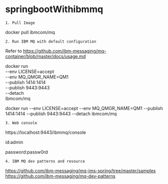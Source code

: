 # springbootWithibmmq
	1. Pull Image

docker pull ibmcom/mq

	2. Run IBM MQ with default configuration

Refer to https://github.com/ibm-messaging/mq-container/blob/master/docs/usage.md

docker run \
--env LICENSE=accept \
--env MQ_QMGR_NAME=QM1 \
--publish 1414:1414 \
--publish 9443:9443 \
--detach \
ibmcom/mq


docker run --env LICENSE=accept  --env MQ_QMGR_NAME=QM1  --publish 1414:1414   --publish 9443:9443   --detach   ibmcom/mq

	3. Web console
https://localhost:9443/ibmmq/console

id:admin

password:passw0rd

	4. IBM MQ dev patterns and resource 
https://github.com/ibm-messaging/mq-jms-spring/tree/master/samples
https://github.com/ibm-messaging/mq-dev-patterns
